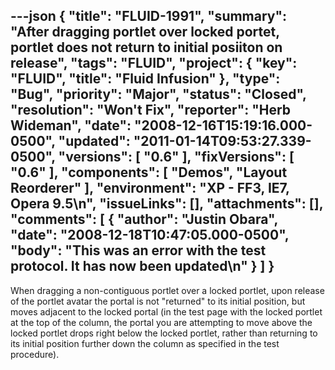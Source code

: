 ---json
{
  "title": "FLUID-1991",
  "summary": "After dragging portlet over locked portet, portlet does not return to initial posiiton on release",
  "tags": "FLUID",
  "project": {
    "key": "FLUID",
    "title": "Fluid Infusion"
  },
  "type": "Bug",
  "priority": "Major",
  "status": "Closed",
  "resolution": "Won't Fix",
  "reporter": "Herb Wideman",
  "date": "2008-12-16T15:19:16.000-0500",
  "updated": "2011-01-14T09:53:27.339-0500",
  "versions": [
    "0.6"
  ],
  "fixVersions": [
    "0.6"
  ],
  "components": [
    "Demos",
    "Layout Reorderer"
  ],
  "environment": "XP - FF3, IE7, Opera 9.5\n",
  "issueLinks": [],
  "attachments": [],
  "comments": [
    {
      "author": "Justin Obara",
      "date": "2008-12-18T10:47:05.000-0500",
      "body": "This was an error with the test protocol. It has now been updated\n"
    }
  ]
}
---
When dragging a non-contiguous portlet over a locked portlet, upon release of the portlet avatar the portal is not "returned" to its initial position, but moves adjacent to the locked portal (in the test page with the locked portlet at the top of the column, the portal you are attempting to move above the locked portlet drops right below the locked portlet, rather than returning to its initial position further down the column as specified in the test procedure).

        
